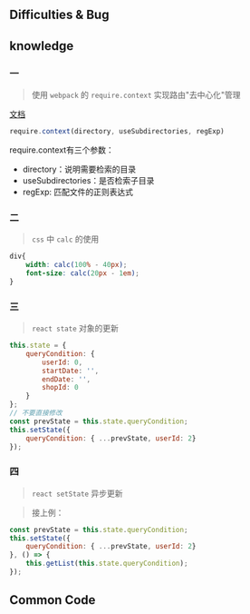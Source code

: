## Difficulties & Bug

## knowledge

### 一

> 使用 `webpack` 的 `require.context` 实现路由"去中心化"管理

[文档](https://webpack.js.org/guides/dependency-management/#require-context)

```js
require.context(directory, useSubdirectories, regExp)
```

require.context有三个参数：

* directory：说明需要检索的目录
* useSubdirectories：是否检索子目录
* regExp: 匹配文件的正则表达式

### 二

> `css` 中 `calc` 的使用

```css
div{
    width: calc(100% - 40px);
    font-size: calc(20px - 1em);
}
```

### 三

> `react state` 对象的更新

```js
this.state = {
    queryCondition: {
        userId: 0,
        startDate: '',
        endDate: '',
        shopId: 0
    }
};
// 不要直接修改
const prevState = this.state.queryCondition;
this.setState({
    queryCondition: { ...prevState, userId: 2}
});
```

### 四

> `react setState` 异步更新

> 接上例：

```js
const prevState = this.state.queryCondition;
this.setState({
    queryCondition: { ...prevState, userId: 2}
}, () => {
    this.getList(this.state.queryCondition);
});
```

## Common Code